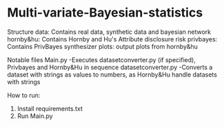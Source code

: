 # Multi-variate-Bayesian-statistics
Structure
   data: Contains real data, synthetic data and bayesian network
   hornby&hu: Contains Hornby and Hu's Attribute disclosure risk
   privbayes: Contains PrivBayes synthesizer
   plots: output plots from hornby&hu

Notable files
   Main.py
      -Executes datasetconverter.py (if specified), Privbayes and Hornby&Hu in sequence
   datasetconverter.py
      -Converts a dataset with strings as values to numbers, as Hornby&Hu handle datasets with strings



How to run:

1. Install requirements.txt
2. Run Main.py
